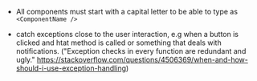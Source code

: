 - All components must start with a capital letter to be able to type as `<ComponentName />`

- catch exceptions close to the user interaction, e.g when a button is clicked and htat method is called or something that deals with notifications. ("Exception checks in every function are redundant and ugly." https://stackoverflow.com/questions/4506369/when-and-how-should-i-use-exception-handling)



